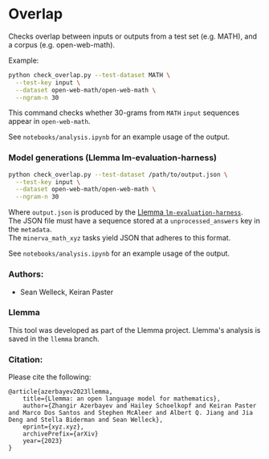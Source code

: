 # Overlap

Checks overlap between inputs or outputs from a test set (e.g. MATH), and a corpus (e.g. open-web-math).

Example:
```bash
python check_overlap.py --test-dataset MATH \
  --test-key input \
  --dataset open-web-math/open-web-math \
  --ngram-n 30
```
This command checks whether 30-grams from `MATH` `input` sequences appear in `open-web-math`.

See `notebooks/analysis.ipynb` for an example usage of the output.

### Model generations (Llemma lm-evaluation-harness)
```bash
python check_overlap.py --test-dataset /path/to/output.json \
  --test-key input \
  --dataset open-web-math/open-web-math \
  --ngram-n 30
```
Where `output.json` is produced by the [Llemma `lm-evaluation-harness`](https://github.com/wellecks/lm-evaluation-harness). \
The JSON file must have a sequence stored at a `unprocessed_answers` key in the `metadata`. \
The `minerva_math_xyz` tasks yield JSON that adheres to this format.

See `notebooks/analysis.ipynb` for an example usage of the output.

### Authors:
- Sean Welleck, Keiran Paster

### Llemma
This tool was developed as part of the Llemma project.
Llemma's analysis is saved in the `llemma` branch.
### Citation:
Please cite the following:
```
@article{azerbayev2023llemma,
    title={Llemma: an open language model for mathematics},
    author={Zhangir Azerbayev and Hailey Schoelkopf and Keiran Paster and Marco Dos Santos and Stephen McAleer and Albert Q. Jiang and Jia Deng and Stella Biderman and Sean Welleck},
    eprint={xyz.xyz},
    archivePrefix={arXiv}
    year={2023}
}
```
